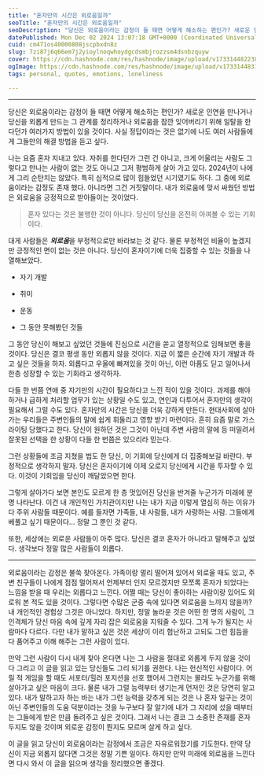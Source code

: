 ```yaml
---
title: "혼자만의 시간은 외로움일까"
seoTitle: "혼자만의 시간은 외로움일까"
seoDescription: "당신은 외로움이라는 감정이 들 때면 어떻게 해소하는 편인가? 새로운 인연을 만나거나 당신을 외롭게 만드는 그 관계를 정리하거나 외로움을 잠깐 잊어버리기 위해 일탈을 한다던가 여러가지 방법이 있을 것이다."
datePublished: Mon Dec 02 2024 13:07:18 GMT+0000 (Coordinated Universal Time)
cuid: cm471os40000808jscpbxdn8z
slug: 7zi87j6q66em7j2yioylnoqwhoydgcdsmbjrozzsm4dsnbzquyw
cover: https://cdn.hashnode.com/res/hashnode/image/upload/v1733144822383/0c79f1d7-0d8e-458d-8b10-f8a117cd72e4.jpeg
ogImage: https://cdn.hashnode.com/res/hashnode/image/upload/v1733144831617/cc360e15-911c-457e-8b5a-e81afe3df243.jpeg
tags: personal, quotes, emotions, loneliness

---
```


---

당신은 외로움이라는 감정이 들 때면 어떻게 해소하는 편인가? 새로운 인연을 만나거나 당신을 외롭게 만드는 그 관계를 정리하거나 외로움을 잠깐 잊어버리기 위해 일탈을 한다던가 여러가지 방법이 있을 것이다. 사실 정답이라는 것은 없기에 나도 여러 사람들에게 그들만의 해결 방법을 듣고 싶다.

나는 요즘 혼자 지내고 있다. 자취를 한다던가 그런 건 아니고, 크게 어울리는 사람도 그렇다고 만나는 사람이 없는 것도 아니고 그저 평범하게 살아 가고 있다. 2024년이 나에게 그리 순탄치는 않았다. 특히 심적으로 많이 힘들었던 시기였기도 하다. 그 중에 외로움이라는 감정도 존재 했다. 아니라면 그건 거짓말이다. 내가 외로움에 맞서 싸웠던 방법은 외로움을 긍정적으로 받아들이는 것이었다.

> 혼자 있다는 것은 불행한 것이 아니다. 당신이 당신을 온전히 아껴볼 수 있는 기회이다.

대게 사람들은 ***외로움***을 부정적으로만 바라보는 것 같다. 물론 부정적인 비율이 높겠지만 긍정적인 면이 없는 것은 아니다. 당신이 혼자이기에 더욱 집중할 수 있는 것들을 나열해보았다.

* 자기 개발
    
* 취미
    
* 운동
    
* 그 동안 못해봤던 것들
    

그 동안 당신이 해보고 싶었던 것들에 진심으로 시간을 쏟고 열정적으로 임해보면 좋을 것이다. 당신은 결코 평생 동안 외롭지 않을 것이다. 지금 이 짧은 순간에 자기 개발과 하고 싶은 것들을 하자. 외롭다고 우울에 빠져있을 것이 아닌, 이런 아픔도 딛고 일어나서 한층 성장할 수 있는 기회라고 생각하자.

다들 한 번쯤 연애 중 자기만의 시간이 필요하다고 느낀 적이 있을 것이다. 과제를 해야 하거나 급하게 처리할 업무가 있는 상황일 수도 있고, 연인과 다투어서 혼자만의 생각이 필요해서 그럴 수도 있다. 혼자만의 시간은 당신을 더욱 강하게 만든다. 현대사회에 살아가는 우리들은 주변인들의 말에 쉽게 휘둘리고 영향 받기 마련이다. 흔히 요즘 말로 가스라이팅 당했다고 한다. 당신이 원하던 것은 그것이 아닌데 주변 사람의 말에 등 떠밀려서 잘못된 선택을 한 상황이 다들 한 번쯤은 있으리라 믿는다.

그런 상황들에 조금 지쳤을 법도 한 당신, 이 기회에 당신에게 더 집중해보길 바란다. 부정적으로 생각하지 말자. 당신은 혼자이기에 이제 오로지 당신에게 시간을 투자할 수 있다. 이것이 기회임을 당신이 깨달았으면 한다.

그렇게 살아가다 보면 본인도 모르게 한 층 멋있어진 당신을 반겨줄 누군가가 미래에 분명 나타난다. 이건 내 개인적인 가치관이지만 나는 내가 지금 이렇게 열심히 하는 이유가 다 주위 사람들 때문이다. 예를 들자면 가족들, 내 사람들, 내가 사랑하는 사람. 그들에게 베풀고 싶기 때문이다… 정말 그 뿐인 것 같다.

또한, 세상에는 외로운 사람들이 아주 많다. 당신은 결코 혼자가 아니라고 말해주고 싶었다. 생각보다 정말 많은 사람들이 외롭다.

---

외로움이라는 감정은 불쑥 찾아온다. 가족이랑 멀리 떨어져 있어서 외로울 때도 있고, 주변 친구들이 나에게 점점 멀어져서 언제부터 인지 모르겠지만 모쪼록 혼자가 되었다는 느낌을 받을 때 우리는 외롭다고 느낀다. 어쩔 때는 당신이 좋아하는 사람이랑 있어도 외로워 본 적도 있을 것이다. 그렇다면 수많은 군중 속에 있다면 외로움을 느끼지 않을까? 내 개인적인 경험상 그것은 아니었다. 하지만, 정말 놀라운 것은 어떤 한 명의 사람이, 그 인격체가 당신 마음 속에 깊게 자리 잡은 외로움을 지워줄 수 있다. 그게 누가 될지는 사람마다 다르다. 다만 내가 말하고 싶은 것은 세상이 이리 험난하고 고되도 그런 힘듬을 다 품어주고 이해 해주는 그런 사람이 있다.

만약 그런 사람이 다시 내게 찾아 온다면 나는 그 사람을 절대로 외롭게 두지 않을 것이다 그리고 이 글을 읽고 있는 당신들도 그리 되기를 권한다. 나는 헌신적인 사람이다. 어릴 적 게임을 할 때도 서포터/힐러 포지션을 선호 했어서 그런지는 몰라도 누군가를 위해 살아가고 싶은 마음이 크다. 물론 내가 그럴 능력부터 생기는게 먼저인 것은 당연히 알고 있다. 내가 말하고자 하는 바는 내가 그런 능력을 갖추게 되는 것은 나 혼자 일구는 것이 아닌 주변인들의 도움 덕분이라는 것을 누구보다 잘 알기에 내가 그 자리에 섰을 때부터는 그들에게 받은 만큼 돌려주고 싶은 것이다. 그래서 나는 결코 그 소중한 존재를 혼자 두지도 않을 것이며 외로운 감정이 뭔지도 모르며 살게 하고 싶다.

이 글을 읽고 당신이 외로움이라는 감정에서 조금은 자유로워졌기를 기도한다. 만약 당신이 지금 외롭지 않다면 그것은 정말 기쁜 일이다. 하지만 만약 미래에 외로움을 느낀다면 다시 와서 이 글을 읽으며 생각을 정리했으면 좋겠다.